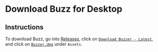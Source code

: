 # Download Buzz for Desktop

## Instructions

To download Buzz, go into [Releases](https://github.com/joinbuzz/buzzer_download/releases), click on [`Download Buzzer - Latest`](https://github.com/joinbuzz/buzzer_download/releases/tag/download-latest-buzzer), and click on [`Buzzer.dmg`](https://github.com/joinbuzz/buzzer_download/releases/download/download-latest-buzzer/Buzzer.dmg) under `Assets`.
